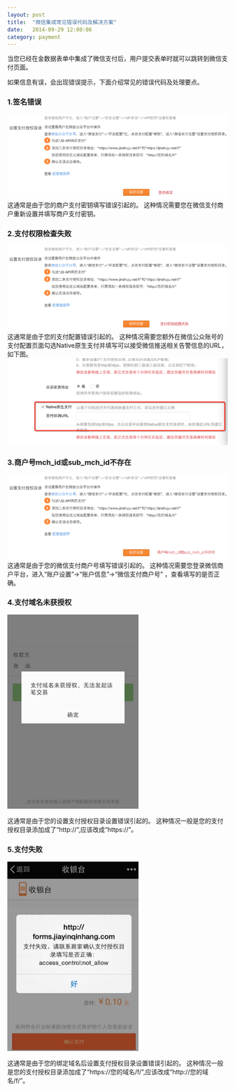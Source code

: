 ```yaml
---
layout: post
title:  "微信集成常见错误代码及解决方案"
date:   2014-09-29 12:00:06
category: payment
---
```


当您已经在金数据表单中集成了微信支付后，用户提交表单时就可以跳转到微信支付页面。

如果信息有误，会出现错误提示，下面介绍常见的错误代码及处理要点。

### 1.签名错误
![](/images/wxpay-faq-1.png)
这通常是由于您的商户支付密钥填写错误引起的。
这种情况需要您在微信支付商户重新设置并填写商户支付密钥。

### 2.支付权限检查失败
![](/images/wxpay-faq-2.png)
这通常是由于您的支付配置错误引起的。
这种情况需要您额外在微信公众账号的支付配置页面勾选Native原生支付并填写可以接受微信推送相关告警信息的URL，如下图。
![](/images/wxpay-faq-2-1.png)


### 3.商户号mch\_id或sub\_mch\_id不存在
![](/images/wxpay-faq-3.png)
这通常是由于您的微信支付商户号填写错误引起的。
这种情况需要您登录微信商户平台，进入“账户设置”->“账户信息”->“微信支付商户号” ，查看填写的是否正确。

### 4.支付域名未获授权
<img src="/images/wxpay-faq-4.png" width='300'>

这通常是由于您的设置支付授权目录设置错误引起的。
这种情况一般是您的支付授权目录添加成了“http://”,应该改成“https://”。

### 5.支付失败
<img src="/images/wxpay-faq-5.png" width='300'>

这通常是由于您的绑定域名后设置支付授权目录设置错误引起的。
这种情况一般是您的支付授权目录添加成了“https://您的域名/f/”,应该改成“http://您的域名/f/”。
